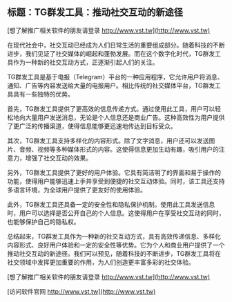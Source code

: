 ## **标题：TG群发工具：推动社交互动的新途径**

[想了解推广相关软件的朋友请登录 http://www.vst.tw](http://www.vst.tw)

在现代社会中，社交互动已经成为人们日常生活的重要组成部分。随着科技的不断进步，我们见证了社交媒体的崛起和蓬勃发展。而在这个数字化时代，TG群发工具作为一种新的社交互动方式，正逐渐引起人们的关注。

TG群发工具是基于电报（Telegram）平台的一种应用程序，它允许用户将消息、通知、广告等内容发送给大量的电报用户。相比传统的社交媒体平台，TG群发工具具有一些独特的优势。

首先，TG群发工具提供了更高效的信息传递方式。通过使用此工具，用户可以轻松地向大量用户发送消息，无论是个人信息还是商业广告。这种高效性为用户提供了更广泛的传播渠道，使得信息能够更迅速地传达到目标受众。

其次，TG群发工具支持多样化的内容形式。除了文字消息，用户还可以发送图片、音频、视频等多种媒体形式的内容。这使得信息更加生动有趣，吸引用户的注意力，增强了社交互动的效果。

另外，TG群发工具提供了更好的用户体验。它具有简洁明了的界面和易于操作的功能，使得用户能够迅速上手并享受到便捷的社交互动体验。同时，该工具还支持多语言环境，为全球用户提供了更友好的使用体验。

此外，TG群发工具还具备一定的安全性和隐私保护机制。使用此工具发送信息时，用户可以选择是否公开自己的个人信息。这使得用户在享受社交互动的同时，也能够保护自己的隐私权。

总结起来，TG群发工具作为一种新的社交互动方式，具有高效传递信息、多样化内容形式、良好用户体验和一定的安全性等优势。它为个人和商业用户提供了一个推动社交互动的新途径。我们可以预见，随着科技的不断进步，TG群发工具将在社交领域中发挥更加重要的作用，为人们创造更丰富多彩的社交体验。

[想了解推广相关软件的朋友请登录 http://www.vst.tw](http://www.vst.tw)


[访问软件官网 http://www.vst.tw](http://www.vst.tw)
